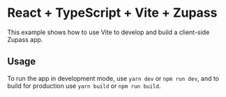 # React + TypeScript + Vite + Zupass

This example shows how to use Vite to develop and build a client-side Zupass app.

## Usage

To run the app in development mode, use `yarn dev` or `npm run dev`, and to build for production use `yarn build` or `npm run build`.

